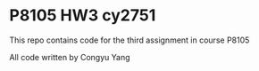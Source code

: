 # P8105 HW3 cy2751
This repo contains code for the third assignment in course P8105

All code written by Congyu Yang